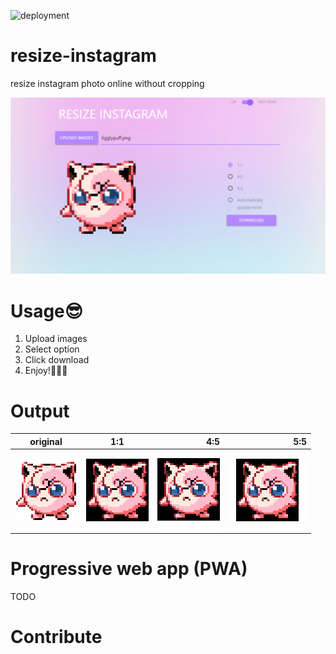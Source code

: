 ![deployment](https://github.com/xncbf/resize-instagram/workflows/deployment%20to%20master/badge.svg)

# resize-instagram
resize instagram photo online without cropping

[![resize instagram](https://github.com/xncbf/resize-instagram/blob/master/app/static/resize-instagram.png)](https://resize-instagram.com/)

# Usage:sunglasses:

 1. Upload images
 2. Select option
 3. Click download
 4. Enjoy!:clap::clap::clap:

# Output

| original |      1:1      |  4:5  |  5:5  |
|----------|:-------------:|------:|------:|
| ![origin](https://github.com/xncbf/resize-instagram/blob/master/app/static/origin.png) |  ![origin](https://github.com/xncbf/resize-instagram/blob/master/app/static/1x1.png) | ![origin](https://github.com/xncbf/resize-instagram/blob/master/app/static/4x5.png) | ![origin](https://github.com/xncbf/resize-instagram/blob/master/app/static/5x4.png) |

# Progressive web app (PWA)

TODO

# Contribute

